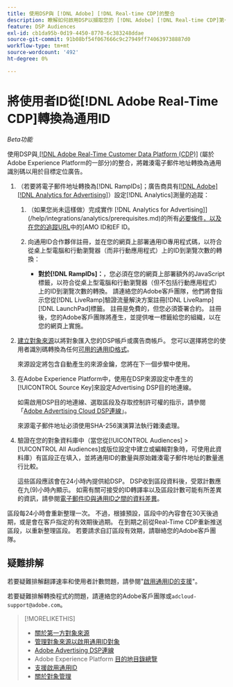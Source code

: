 ```yaml
---
title: 使用DSP與 [!DNL Adobe] [!DNL Real-time CDP]的整合
description: 瞭解如何啟用DSP以擷取您的 [!DNL Adobe] [!DNL Real-time CDP]第一方區段。
feature: DSP Audiences
exl-id: cb1da95b-0d19-4450-8770-6c383248ddae
source-git-commit: 91b08bf54f067666c9c27949ff740639738887d0
workflow-type: tm+mt
source-wordcount: '492'
ht-degree: 0%

---
```


# 將使用者ID從[!DNL Adobe Real-Time CDP]轉換為通用ID

*Beta功能*

使用DSP與[ [!DNL Adobe Real-Time Customer Data Platform (CDP)]](https://experienceleague.adobe.com/docs/experience-platform/rtcdp/overview.html?lang=zh-Hant) (屬於Adobe Experience Platform的一部分)的整合，將雜湊電子郵件地址轉換為通用識別碼以用於目標定位廣告。

1. （若要將電子郵件地址轉換為[!DNL RampIDs]<!-- or [!DNL ID5] IDs -->；廣告商具有[[!DNL Adobe] [!DNL Analytics for Advertising]](/help/integrations/analytics/overview.md)）設定[!DNL Analytics]測量的追蹤：

   1. （如果您尚未這樣做）完成實作 [!DNL Analytics for Advertising]](/help/integrations/analytics/prerequisites.md)的所有[必要條件，以及在您的追蹤URL](/help/integrations/analytics/ids.md)中的[AMO ID和EF ID。

   1. 向通用ID合作夥伴註冊，並在您的網頁上部署通用ID專用程式碼，以符合從桌上型電腦和行動瀏覽器（而非行動應用程式）上的ID到瀏覽次數的轉換：

      * **對於[!DNL RampIDs]：**，您必須在您的網頁上部署額外的JavaScript標籤，以符合從桌上型電腦和行動瀏覽器（但不包括行動應用程式）上的ID到瀏覽次數的轉換。 請連絡您的Adobe客戶團隊，他們將會指示您從[!DNL LiveRamp]驗證流量解決方案註冊[!DNL LiveRamp] [!DNL LaunchPad]標籤。 註冊是免費的，但您必須簽署合約。 註冊後，您的Adobe客戶團隊將產生，並提供唯一標籤給您的組織，以在您的網頁上實施。

1. [建立對象來源](source-manage.md)以將對象匯入您的DSP帳戶或廣告商帳戶。 您可以選擇將您的使用者識別碼轉換為任何[可用的通用ID格式](source-about.md)。

   來源設定將包含自動產生的來源金鑰，您將在下一個步驟中使用。

1. 在Adobe Experience Platform中，使用在DSP來源設定中產生的[!UICONTROL Source Key]來設定Advertising DSP目的地連線。

   如需啟用DSP目的地連線、選取區段及存取控制許可權的指示，請參閱「[Adobe Advertising Cloud DSP連線](https://experienceleague.adobe.com/docs/experience-platform/destinations/catalog/advertising/adobe-advertising-cloud-connection.html)」。

   來源電子郵件地址必須使用SHA-256演演算法執行雜湊處理。

1. 驗證在您的對象資料庫中（當您從[!UICONTROL Audiences] > [!UICONTROL All Audiences]或版位設定中建立或編輯對象時，可使用此資料庫）有區段正在填入，並將通用ID的數量與原始雜湊電子郵件地址的數量進行比較。

   這些區段應該會在24小時內提供給DSP。 DSP收到區段資料後，受眾計數應在九(9)小時內顯示。 如需有關可接受的ID轉譯率以及區段計數可能有所差異的資訊，請參閱[電子郵件ID與通用ID之間的資料差異](#universal-ids-data-variances)。

區段每24小時會重新整理一次。 不過，根據預設，區段中的內容會在30天後過期，或是會在客戶指定的有效期後過期。 在到期之前從Real-Time CDP重新推送區段，以重新整理區段。 若要請求自訂區段有效期，請聯絡您的Adobe客戶團隊。

## 疑難排解

若要疑難排解翻譯速率和使用者計數問題，請參閱&quot;[啟用通用ID的支援](/help/dsp/audiences/universal-ids.md)&quot;。

若要疑難排解轉換程式的問題，請連絡您的Adobe客戶團隊或`adcloud-support@adobe.com`。

>[!MORELIKETHIS]
>
>* [關於第一方對象來源](/help/dsp/audiences/sources/source-about.md)
>* [管理對象來源以啟用通用ID對象](source-manage.md)
>* [Adobe Advertising DSP連線](https://experienceleague.adobe.com/docs/experience-platform/destinations/catalog/advertising/adobe-advertising-cloud-connection.html)
>* Adobe Experience Platform [目的地目錄總覽](https://experienceleague.adobe.com/docs/experience-platform/destinations/catalog/overview.html)
>* [支援啟用通用ID](/help/dsp/audiences/universal-ids.md)
>* [關於對象管理](/help/dsp/audiences/audience-about.md)
